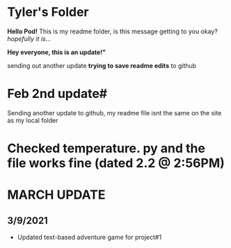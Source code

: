 # Tyler's Folder
**Hello Pod!**
This is my readme folder, is this message getting to you okay?
*hopefully it is...*



**Hey everyone, this is an update!"**

sending out another update **trying to save readme edits** to github

# Feb 2nd update#
Sending another update to github, my readme file isnt the same on the site as my local folder

# Checked temperature. py and the file works fine (dated 2.2 @ 2:56PM)

# MARCH UPDATE
## 3/9/2021
 - Updated text-based adventure game for project#1
